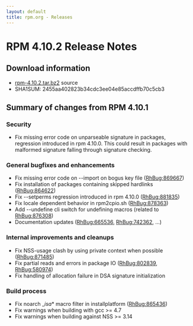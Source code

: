 ```yaml
---
layout: default
title: rpm.org - Releases
---
```


# RPM 4.10.2 Release Notes



## Download information
 * [rpm-4.10.2.tar.bz2](http://archive.rpm.org/releases/rpm-4.10.x/rpm-4.10.2.tar.bz2) source
 * SHA1SUM: 2455aa402823b34cdc3ee04e85accdffb70c5cb3

## Summary of changes from RPM 4.10.1

### Security
 * Fix missing error code on unparseable signature in packages,
   regression introduced in rpm 4.10.0. This could result in packages with
   malformed signature falling through signature checking.

### General bugfixes and enhancements
 * Fix missing error code on --import on bogus key file ([RhBug:869667](https://bugzilla.redhat.com/show_bug.cgi?id=869667))
 * Fix installation of packages containing skipped hardlinks ([RhBug:864622](https://bugzilla.redhat.com/show_bug.cgi?id=864622))
 * Fix --setperms regression introduced in rpm 4.10.0 ([RhBug:881835](https://bugzilla.redhat.com/show_bug.cgi?id=881835))
 * Fix locale dependent behavior in rpm2cpio.sh ([RhBug:878363](https://bugzilla.redhat.com/show_bug.cgi?id=878363))
 * Add --undefine cli switch for undefining macros (related to [RhBug:876308](https://bugzilla.redhat.com/show_bug.cgi?id=876308))
 * Documentation updates ([RhBug:665536](https://bugzilla.redhat.com/show_bug.cgi?id=665536), [RhBug:742362](https://bugzilla.redhat.com/show_bug.cgi?id=742362), ...)

### Internal improvements and cleanups
 * Fix NSS-usage clash by using private context when possible ([RhBug:871485](https://bugzilla.redhat.com/show_bug.cgi?id=871485))
 * Fix partial reads and errors in package IO ([RhBug:802839](https://bugzilla.redhat.com/show_bug.cgi?id=802839), [RhBug:580974](https://bugzilla.redhat.com/show_bug.cgi?id=580974))
 * Fix handling of allocation failure in DSA signature initialization

### Build process
 * Fix noarch __isa_* macro filter in installplatform ([RhBug:865436](https://bugzilla.redhat.com/show_bug.cgi?id=865436))
 * Fix warnings when building with gcc >= 4.7
 * Fix warnings when building against NSS >= 3.14
